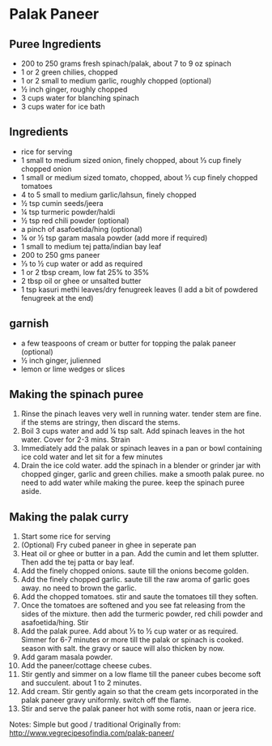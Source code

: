 Palak Paneer
==========

Puree Ingredients
----------
* 200 to 250 grams fresh spinach/palak, about 7 to 9 oz spinach
* 1 or 2 green chilies, chopped
* 1 or 2 small to medium garlic, roughly chopped (optional)
* ½ inch ginger, roughly chopped
* 3 cups water for blanching spinach
* 3 cups water for ice bath

Ingredients
----------
* rice for serving
* 1 small to medium sized onion, finely chopped, about ⅓ cup finely chopped onion
* 1 small or medium sized tomato, chopped, about ⅓ cup finely chopped tomatoes
* 4 to 5 small to medium garlic/lahsun, finely chopped
* ½ tsp cumin seeds/jeera
* ¼ tsp turmeric powder/haldi
* ½ tsp red chili powder (optional)
* a pinch of asafoetida/hing (optional)
* ¼ or ½ tsp garam masala powder (add more if required)
* 1 small to medium tej patta/indian bay leaf
* 200 to 250 gms paneer 
* ⅓ to ½ cup water or add as required
* 1 or 2 tbsp cream, low fat 25% to 35%
* 2 tbsp oil or ghee or unsalted butter
* 1 tsp kasuri methi leaves/dry fenugreek leaves (I add a bit of powdered fenugreek at the end)

garnish
---------
* a few teaspoons of cream or butter for topping the palak paneer (optional)
* ½ inch ginger, julienned
* lemon or lime wedges or slices

Making the spinach puree
---------
1. Rinse the pinach leaves very well in running water. tender stem are fine. if the stems are stringy, then discard the stems.
1. Boil 3 cups water and add ¼ tsp salt. Add spinach leaves in the hot water. Cover for 2-3 mins. Strain
1. Immediately add the palak or spinach leaves in a pan or bowl containing ice cold water and let sit for a few minutes
1. Drain the ice cold water. add the spinach in a blender or grinder jar with chopped ginger, garlic and green chilies. make a smooth palak puree. no need to add water while making the puree. keep the spinach puree aside.

Making the palak curry
---------
1. Start some rice for serving
1. (Optional) Fry cubed paneer in ghee in seperate pan
1. Heat oil or ghee or butter in a pan. Add the cumin and let them splutter. Then add the tej patta or bay leaf. 
1. Add the finely chopped onions. saute till the onions become golden.
1. Add the finely chopped garlic. saute till the raw aroma of garlic goes away. no need to brown the garlic.
1. Add the chopped tomatoes. stir and saute the tomatoes till they soften. 
1. Once the tomatoes are softened and you see fat releasing from the sides of the mixture. then add the turmeric powder, red chili powder and asafoetida/hing. Stir
1. Add the palak puree. Add about ⅓ to ½ cup water or as required. Simmer for 6-7 minutes or more till the palak or spinach is cooked. season with salt. the gravy or sauce will also thicken by now.
1. Add garam masala powder.
1. Add the paneer/cottage cheese cubes.
1. Stir gently and simmer on a low flame till the paneer cubes become soft and succulent. about 1 to 2 minutes.
1. Add cream. Stir gently again so that the cream gets incorporated in the palak paneer gravy uniformly. switch off the flame.
1. Stir and serve the palak paneer hot with some rotis, naan or jeera rice. 

Notes:
Simple but good / traditional
Originally from: http://www.vegrecipesofindia.com/palak-paneer/
